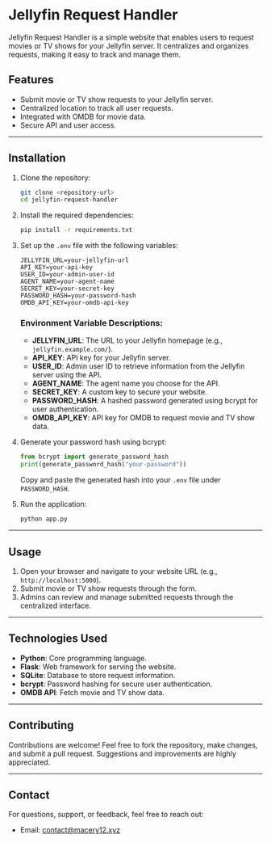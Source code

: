 # Jellyfin Request Handler

Jellyfin Request Handler is a simple website that enables users to request movies or TV shows for your Jellyfin server. It centralizes and organizes requests, making it easy to track and manage them.

## Features
- Submit movie or TV show requests to your Jellyfin server.
- Centralized location to track all user requests.
- Integrated with OMDB for movie data.
- Secure API and user access.

---

## Installation

1. Clone the repository:
   ```bash
   git clone <repository-url>
   cd jellyfin-request-handler
   ```

2. Install the required dependencies:
   ```bash
   pip install -r requirements.txt
   ```

3. Set up the `.env` file with the following variables:
   ```env
   JELLYFIN_URL=your-jellyfin-url
   API_KEY=your-api-key
   USER_ID=your-admin-user-id
   AGENT_NAME=your-agent-name
   SECRET_KEY=your-secret-key
   PASSWORD_HASH=your-password-hash
   OMDB_API_KEY=your-omdb-api-key
   ```
   ### Environment Variable Descriptions:
   - **JELLYFIN_URL**: The URL to your Jellyfin homepage (e.g., `jellyfin.example.com/`).
   - **API_KEY**: API key for your Jellyfin server.
   - **USER_ID**: Admin user ID to retrieve information from the Jellyfin server using the API.
   - **AGENT_NAME**: The agent name you choose for the API.
   - **SECRET_KEY**: A custom key to secure your website.
   - **PASSWORD_HASH**: A hashed password generated using bcrypt for user authentication.
   - **OMDB_API_KEY**: API key for OMDB to request movie and TV show data.

4. Generate your password hash using bcrypt:
   ```python
   from bcrypt import generate_password_hash
   print(generate_password_hash("your-password"))
   ```
   Copy and paste the generated hash into your `.env` file under `PASSWORD_HASH`.

5. Run the application:
   ```bash
   python app.py
   ```

---

## Usage

1. Open your browser and navigate to your website URL (e.g., `http://localhost:5000`).
2. Submit movie or TV show requests through the form.
3. Admins can review and manage submitted requests through the centralized interface.

---

## Technologies Used
- **Python**: Core programming language.
- **Flask**: Web framework for serving the website.
- **SQLite**: Database to store request information.
- **bcrypt**: Password hashing for secure user authentication.
- **OMDB API**: Fetch movie and TV show data.

---

## Contributing
Contributions are welcome! Feel free to fork the repository, make changes, and submit a pull request. Suggestions and improvements are highly appreciated.

---

## Contact
For questions, support, or feedback, feel free to reach out:
- Email: [contact@macery12.xyz](mailto:contact@macery12.xyz)

